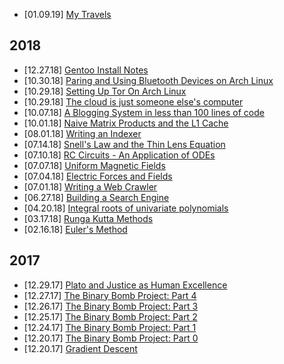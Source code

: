 -   \[01.09.19\] [My Travels](my_travels.html)

2018
----

-   \[12.27.18\] [Gentoo Install Notes](gentoo_install_notes.html)
-   \[10.30.18\] [Paring and Using Bluetooth Devices on Arch Linux](pairing_and_using_bluetooth_devices_on_arch_linux.html)
-   \[10.29.18\] [Setting Up Tor On Arch Linux](setting_up_tor_on_arch_linux.html)
-   \[10.29.18\] [The cloud is just someone else's computer](the_cloud_is_someone_elses_computer.html)
-   \[10.07.18\] [A Blogging System in less than 100 lines of code ](a_blogging_system_in_less_than_100_lines_of_code.html)
-   \[10.01.18\] [Naive Matrix Products and the L1 Cache ](matrix_multiply.html)
-   \[08.01.18\] [Writing an Indexer](indexer.html)
-   \[07.14.18\] [Snell's Law and the Thin Lens Equation ](snells_law.html)
-   \[07.10.18\] [RC Circuits - An Application of ODEs ](rc_circuits_odes.html)
-   \[07.07.18\] [Uniform Magnetic Fields ](uniform_magnetic_fields.html)
-   \[07.04.18\] [Electric Forces and Fields ](electric_forces_and_fields.html)
-   \[07.01.18\] [Writing a Web Crawler ](web_crawler.html)
-   \[06.27.18\] [Building a Search Engine ](search_engine.html)
-   \[04.20.18\] [Integral roots of univariate polynomials](integral_roots.html)
-   \[03.17.18\] [Runga Kutta Methods](runga_kutta.html)
-   \[02.16.18\] [Euler's Method ](euler_ode.html)

2017
----

-   \[12.29.17\] [Plato and Justice as Human Excellence](plato_and_justice_as_human_excellence.html)
-   \[12.27.17\] [The Binary Bomb Project: Part 4 ](binary_bomb_4.html)
-   \[12.26.17\] [The Binary Bomb Project: Part 3 ](binary_bomb_3.html)
-   \[12.25.17\] [The Binary Bomb Project: Part 2 ](binary_bomb_2.html)
-   \[12.24.17\] [The Binary Bomb Project: Part 1 ](binary_bomb_1.html)
-   \[12.20.17\] [The Binary Bomb Project: Part 0 ](binary_bomb_0.html)
-   \[12.20.17\] [Gradient Descent ](gradient_descent.html)
